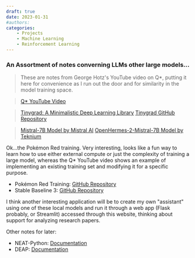 ```yaml
---
draft: true 
date: 2023-01-31 
#authors:
categories:
    - Projects
    - Machine Learning
    - Reinforcement Learning
---
```


### An Assortment of  notes converning LLMs other large models...


> These are notes from George Hotz's YouTube video on Q*, putting it here for convenience as I run out the door and for similarity in the model training space.

> [Q* YouTube Video](https://www.youtube.com/watch?v=2QO3vzwHXhg)

> [Tinygrad: A Minimalistic Deep Learning Library](https://tinygrad.org/)
> [Tinygrad GitHub Repository](https://github.com/tinygrad/tinygrad)

> [Mistral-7B Model by Mistral AI](https://huggingface.co/mistralai/Mistral-7B-v0.1)
> [OpenHermes-2-Mistral-7B Model by Teknium](https://huggingface.co/teknium/OpenHermes-2-Mistral-7B)




Ok...the Pokémon Red training. Very interesting, looks like a fun way to learn how to use either external compute or just the complexity of training a large model, whereas the Q* YouTube video shows an example of implementing an existing training set and modifying it for a specific purpose.

- Pokémon Red Training: [GitHub Repository](https://github.com/PWhiddy/PokemonRedExperiments)
- Stable Baseline 3: [GitHub Repository](https://github.com/DLR-RM/stable-baselines3)

I think another interesting application will be to create my own "assistant" using one of these local models and run it through a web app (Flask probably, or Streamlit) accessed through this website, thinking about support for analyzing research papers.

Other notes for later:

- NEAT-Python: [Documentation](https://neat-python.readthedocs.io/en/latest/)
- DEAP: [Documentation](https://deap.readthedocs.io/en/master/)
